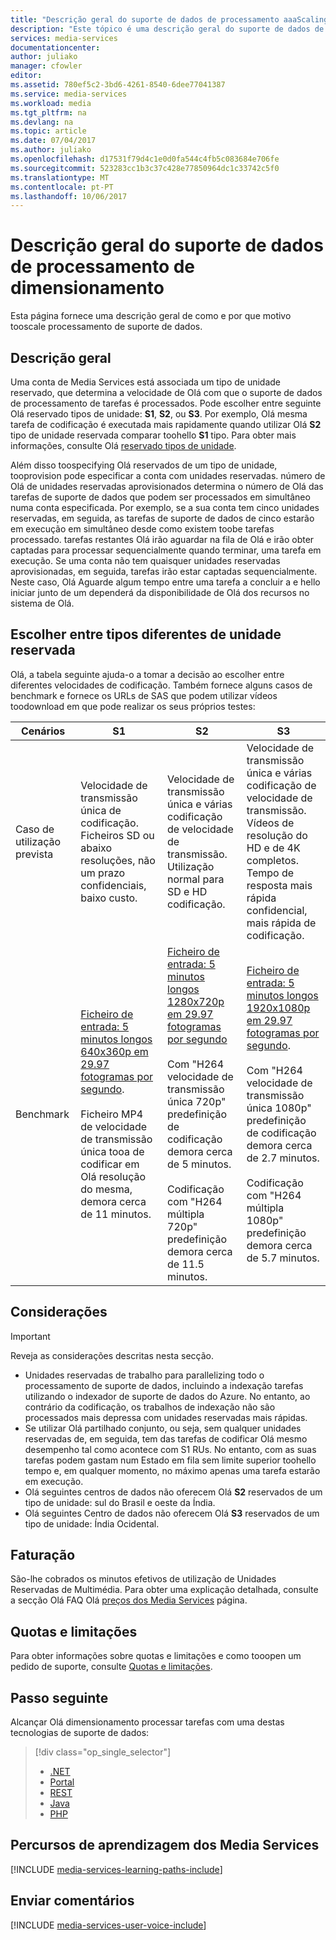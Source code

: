 ```yaml
---
title: "Descrição geral do suporte de dados de processamento aaaScaling | Microsoft Docs"
description: "Este tópico é uma descrição geral do suporte de dados de dimensionamento processamento com Media Services do Azure."
services: media-services
documentationcenter: 
author: juliako
manager: cfowler
editor: 
ms.assetid: 780ef5c2-3bd6-4261-8540-6dee77041387
ms.service: media-services
ms.workload: media
ms.tgt_pltfrm: na
ms.devlang: na
ms.topic: article
ms.date: 07/04/2017
ms.author: juliako
ms.openlocfilehash: d17531f79d4c1e0d0fa544c4fb5c083684e706fe
ms.sourcegitcommit: 523283cc1b3c37c428e77850964dc1c33742c5f0
ms.translationtype: MT
ms.contentlocale: pt-PT
ms.lasthandoff: 10/06/2017
---
```

# <a name="scaling-media-processing-overview"></a>Descrição geral do suporte de dados de processamento de dimensionamento
Esta página fornece uma descrição geral de como e por que motivo tooscale processamento de suporte de dados. 

## <a name="overview"></a>Descrição geral
Uma conta de Media Services está associada um tipo de unidade reservado, que determina a velocidade de Olá com que o suporte de dados de processamento de tarefas é processados. Pode escolher entre seguinte Olá reservado tipos de unidade: **S1**, **S2**, ou **S3**. Por exemplo, Olá mesma tarefa de codificação é executada mais rapidamente quando utilizar Olá **S2** tipo de unidade reservada comparar toohello **S1** tipo. Para obter mais informações, consulte Olá [reservado tipos de unidade](https://azure.microsoft.com/blog/high-speed-encoding-with-azure-media-services/).

Além disso toospecifying Olá reservados de um tipo de unidade, tooprovision pode especificar a conta com unidades reservadas. número de Olá de unidades reservadas aprovisionados determina o número de Olá das tarefas de suporte de dados que podem ser processados em simultâneo numa conta especificada. Por exemplo, se a sua conta tem cinco unidades reservadas, em seguida, as tarefas de suporte de dados de cinco estarão em execução em simultâneo desde como existem toobe tarefas processado. tarefas restantes Olá irão aguardar na fila de Olá e irão obter captadas para processar sequencialmente quando terminar, uma tarefa em execução. Se uma conta não tem quaisquer unidades reservadas aprovisionadas, em seguida, tarefas irão estar captadas sequencialmente. Neste caso, Olá Aguarde algum tempo entre uma tarefa a concluir a e hello iniciar junto de um dependerá da disponibilidade de Olá dos recursos no sistema de Olá.

## <a name="choosing-between-different-reserved-unit-types"></a>Escolher entre tipos diferentes de unidade reservada
Olá, a tabela seguinte ajuda-o a tomar a decisão ao escolher entre diferentes velocidades de codificação. Também fornece alguns casos de benchmark e fornece os URLs de SAS que podem utilizar vídeos toodownload em que pode realizar os seus próprios testes:

| Cenários | **S1** | **S2** | **S3** |
| --- | --- | --- | --- |
| Caso de utilização prevista |Velocidade de transmissão única de codificação. <br/>Ficheiros SD ou abaixo resoluções, não um prazo confidenciais, baixo custo. |Velocidade de transmissão única e várias codificação de velocidade de transmissão.<br/>Utilização normal para SD e HD codificação. |Velocidade de transmissão única e várias codificação de velocidade de transmissão.<br/>Vídeos de resolução do HD e de 4K completos. Tempo de resposta mais rápida confidencial, mais rápida de codificação. |
| Benchmark |[Ficheiro de entrada: 5 minutos longos 640x360p em 29.97 fotogramas por segundo](https://wamspartners.blob.core.windows.net/for-long-term-share/Whistler_5min_360p30.mp4?sr=c&si=AzureDotComReadOnly&sig=OY0TZ%2BP2jLK7vmcQsCTAWl33GIVCu67I02pgarkCTNw%3D).<br/><br/>Ficheiro MP4 de velocidade de transmissão única tooa de codificar em Olá resolução do mesma, demora cerca de 11 minutos. |[Ficheiro de entrada: 5 minutos longos 1280x720p em 29.97 fotogramas por segundo](https://wamspartners.blob.core.windows.net/for-long-term-share/Whistler_5min_720p30.mp4?sr=c&si=AzureDotComReadOnly&sig=OY0TZ%2BP2jLK7vmcQsCTAWl33GIVCu67I02pgarkCTNw%3D)<br/><br/>Com "H264 velocidade de transmissão única 720p" predefinição de codificação demora cerca de 5 minutos.<br/><br/>Codificação com "H264 múltipla 720p" predefinição demora cerca de 11.5 minutos. |[Ficheiro de entrada: 5 minutos longos 1920x1080p em 29.97 fotogramas por segundo](https://wamspartners.blob.core.windows.net/for-long-term-share/Whistler_5min_1080p30.mp4?sr=c&si=AzureDotComReadOnly&sig=OY0TZ%2BP2jLK7vmcQsCTAWl33GIVCu67I02pgarkCTNw%3D). <br/><br/>Com "H264 velocidade de transmissão única 1080p" predefinição de codificação demora cerca de 2.7 minutos.<br/><br/>Codificação com "H264 múltipla 1080p" predefinição demora cerca de 5.7 minutos. |

## <a name="considerations"></a>Considerações
> [!IMPORTANT]
> Reveja as considerações descritas nesta secção.  
> 
> 

* Unidades reservadas de trabalho para parallelizing todo o processamento de suporte de dados, incluindo a indexação tarefas utilizando o indexador de suporte de dados do Azure.  No entanto, ao contrário da codificação, os trabalhos de indexação não são processados mais depressa com unidades reservadas mais rápidas.
* Se utilizar Olá partilhado conjunto, ou seja, sem qualquer unidades reservadas de, em seguida, tem das tarefas de codificar Olá mesmo desempenho tal como acontece com S1 RUs. No entanto, com as suas tarefas podem gastam num Estado em fila sem limite superior toohello tempo e, em qualquer momento, no máximo apenas uma tarefa estarão em execução.
* Olá seguintes centros de dados não oferecem Olá **S2** reservados de um tipo de unidade: sul do Brasil e oeste da Índia.
* Olá seguintes Centro de dados não oferecem Olá **S3** reservados de um tipo de unidade: Índia Ocidental.

## <a name="billing"></a>Faturação

São-lhe cobrados os minutos efetivos de utilização de Unidades Reservadas de Multimédia. Para obter uma explicação detalhada, consulte a secção Olá FAQ Olá [preços dos Media Services](https://azure.microsoft.com/pricing/details/media-services/) página.   

## <a name="quotas-and-limitations"></a>Quotas e limitações
Para obter informações sobre quotas e limitações e como tooopen um pedido de suporte, consulte [Quotas e limitações](media-services-quotas-and-limitations.md).

## <a name="next-step"></a>Passo seguinte
Alcançar Olá dimensionamento processar tarefas com uma destas tecnologias de suporte de dados: 

> [!div class="op_single_selector"]
> * [.NET](media-services-dotnet-encoding-units.md)
> * [Portal](media-services-portal-scale-media-processing.md)
> * [REST](https://docs.microsoft.com/rest/api/media/operations/encodingreservedunittype)
> * [Java](https://github.com/southworkscom/azure-sdk-for-media-services-java-samples)
> * [PHP](https://github.com/Azure/azure-sdk-for-php/tree/master/examples/MediaServices)
> 
> 

## <a name="media-services-learning-paths"></a>Percursos de aprendizagem dos Media Services
[!INCLUDE [media-services-learning-paths-include](../../includes/media-services-learning-paths-include.md)]

## <a name="provide-feedback"></a>Enviar comentários
[!INCLUDE [media-services-user-voice-include](../../includes/media-services-user-voice-include.md)]

